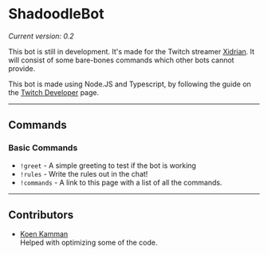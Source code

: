 # ShadoodleBot

*Current version: 0.2*

This bot is still in development. It's made for the Twitch streamer [Xidrian](https://twitch.tv/xidrian). It will consist of some bare-bones commands which other bots cannot provide.



This bot is made using Node.JS and Typescript, by following the guide on the [Twitch Developer](https://dev.twitch.tv/docs/irc/) page.

---

## Commands

### Basic Commands
- `!greet` - A simple greeting to test if the bot is working
- `!rules` - Write the rules out in the chat!
- `!commands` - A link to this page with a list of all the commands.

---

## Contributors
- [Koen Kamman](https://github.com/KoenKamman)  
  Helped with optimizing some of the  code.